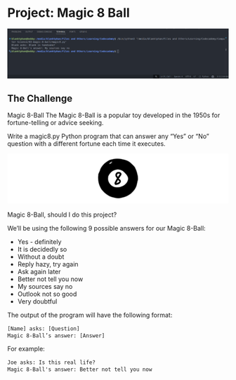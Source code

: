 # Project: Magic 8 Ball

![alt text](image-1.png)

## The Challenge

Magic 8-Ball
The Magic 8-Ball is a popular toy developed in the 1950s for fortune-telling or advice seeking.

Write a magic8.py Python program that can answer any “Yes” or “No” question with a different fortune each time it executes.

![alt text](image.png)

Magic 8-Ball, should I do this project?

We’ll be using the following 9 possible answers for our Magic 8-Ball:

- Yes - definitely
- It is decidedly so
- Without a doubt
- Reply hazy, try again
- Ask again later
- Better not tell you now
- My sources say no
- Outlook not so good
- Very doubtful

The output of the program will have the following format:

```terminal
[Name] asks: [Question]
Magic 8-Ball’s answer: [Answer]
```

For example:

```terminal
Joe asks: Is this real life?
Magic 8-Ball's answer: Better not tell you now
```